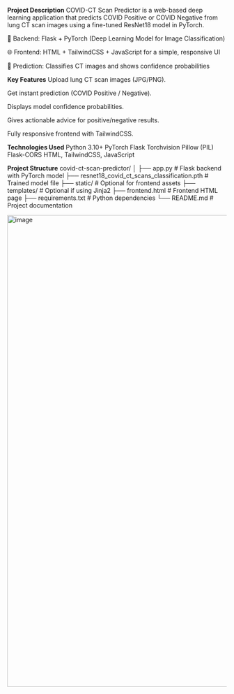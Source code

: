 **Project Description**
COVID-CT Scan Predictor is a web-based deep learning application that predicts COVID Positive or COVID Negative from lung CT scan images using a fine-tuned ResNet18 model in PyTorch.

🧠 Backend: Flask + PyTorch (Deep Learning Model for Image Classification)

🌐 Frontend: HTML + TailwindCSS + JavaScript for a simple, responsive UI

🔮 Prediction: Classifies CT images and shows confidence probabilities


**Key Features**
Upload lung CT scan images (JPG/PNG).

Get instant prediction (COVID Positive / Negative).

Displays model confidence probabilities.

Gives actionable advice for positive/negative results.

Fully responsive frontend with TailwindCSS.


**Technologies Used**
Python 3.10+
PyTorch
Flask
Torchvision
Pillow (PIL)
Flask-CORS
HTML, TailwindCSS, JavaScript


**Project Structure**
covid-ct-scan-predictor/
│
├── app.py                     # Flask backend with PyTorch model
├── resnet18_covid_ct_scans_classification.pth  # Trained model file
├── static/                    # Optional for frontend assets
├── templates/                 # Optional if using Jinja2
├── frontend.html              # Frontend HTML page
├── requirements.txt           # Python dependencies
└── README.md                  # Project documentation




<img width="1920" height="1080" alt="image" src="https://github.com/user-attachments/assets/fbb9a4e9-b449-4405-aeb8-882c3d63207b" />








